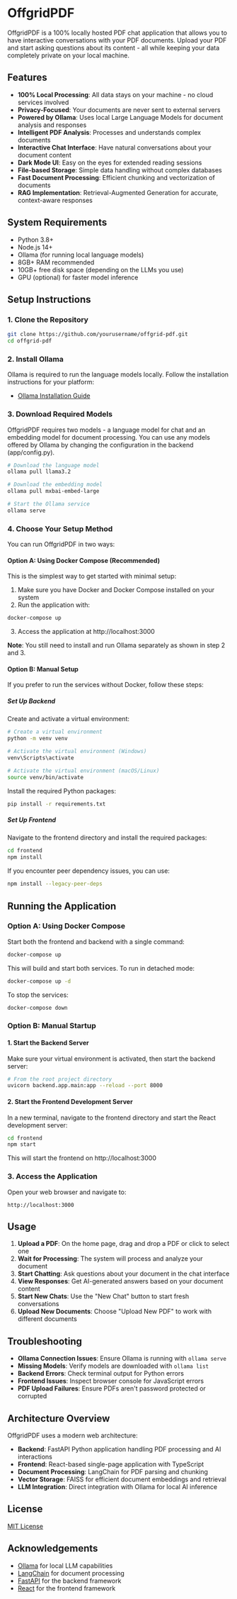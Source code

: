 # OffgridPDF

OffgridPDF is a 100% locally hosted PDF chat application that allows you to have interactive conversations with your PDF documents. Upload your PDF and start asking questions about its content - all while keeping your data completely private on your local machine.

## Features

- **100% Local Processing**: All data stays on your machine - no cloud services involved
- **Privacy-Focused**: Your documents are never sent to external servers
- **Powered by Ollama**: Uses local Large Language Models for document analysis and responses
- **Intelligent PDF Analysis**: Processes and understands complex documents
- **Interactive Chat Interface**: Have natural conversations about your document content
- **Dark Mode UI**: Easy on the eyes for extended reading sessions
- **File-based Storage**: Simple data handling without complex databases
- **Fast Document Processing**: Efficient chunking and vectorization of documents
- **RAG Implementation**: Retrieval-Augmented Generation for accurate, context-aware responses

## System Requirements

- Python 3.8+ 
- Node.js 14+
- Ollama (for running local language models)
- 8GB+ RAM recommended
- 10GB+ free disk space (depending on the LLMs you use)
- GPU (optional) for faster model inference

## Setup Instructions

### 1. Clone the Repository

```bash
git clone https://github.com/yourusername/offgrid-pdf.git
cd offgrid-pdf
```

### 2. Install Ollama

Ollama is required to run the language models locally. Follow the installation instructions for your platform:
- [Ollama Installation Guide](https://github.com/ollama/ollama)

### 3. Download Required Models

OffgridPDF requires two models - a language model for chat and an embedding model for document processing. You can use any models offered by Ollama by changing the configuration in the backend (app/config.py).

```bash
# Download the language model
ollama pull llama3.2

# Download the embedding model
ollama pull mxbai-embed-large

# Start the Ollama service
ollama serve
```

### 4. Choose Your Setup Method

You can run OffgridPDF in two ways:

#### Option A: Using Docker Compose (Recommended)

This is the simplest way to get started with minimal setup:

1. Make sure you have Docker and Docker Compose installed on your system
2. Run the application with:

```bash
docker-compose up
```

3. Access the application at http://localhost:3000

**Note**: You still need to install and run Ollama separately as shown in step 2 and 3.

#### Option B: Manual Setup

If you prefer to run the services without Docker, follow these steps:

##### Set Up Backend

Create and activate a virtual environment:

```bash
# Create a virtual environment
python -m venv venv

# Activate the virtual environment (Windows)
venv\Scripts\activate

# Activate the virtual environment (macOS/Linux)
source venv/bin/activate
```

Install the required Python packages:

```bash
pip install -r requirements.txt
```

##### Set Up Frontend

Navigate to the frontend directory and install the required packages:

```bash
cd frontend
npm install
```

If you encounter peer dependency issues, you can use:

```bash
npm install --legacy-peer-deps
```

## Running the Application

### Option A: Using Docker Compose

Start both the frontend and backend with a single command:

```bash
docker-compose up
```

This will build and start both services. To run in detached mode:

```bash
docker-compose up -d
```

To stop the services:

```bash
docker-compose down
```

### Option B: Manual Startup

#### 1. Start the Backend Server

Make sure your virtual environment is activated, then start the backend server:

```bash
# From the root project directory
uvicorn backend.app.main:app --reload --port 8000
```

#### 2. Start the Frontend Development Server

In a new terminal, navigate to the frontend directory and start the React development server:

```bash
cd frontend
npm start
```

This will start the frontend on http://localhost:3000

### 3. Access the Application

Open your web browser and navigate to:

```
http://localhost:3000
```

## Usage

1. **Upload a PDF**: On the home page, drag and drop a PDF or click to select one
2. **Wait for Processing**: The system will process and analyze your document
3. **Start Chatting**: Ask questions about your document in the chat interface
4. **View Responses**: Get AI-generated answers based on your document content
5. **Start New Chats**: Use the "New Chat" button to start fresh conversations
6. **Upload New Documents**: Choose "Upload New PDF" to work with different documents

## Troubleshooting

- **Ollama Connection Issues**: Ensure Ollama is running with `ollama serve`
- **Missing Models**: Verify models are downloaded with `ollama list`
- **Backend Errors**: Check terminal output for Python errors
- **Frontend Issues**: Inspect browser console for JavaScript errors
- **PDF Upload Failures**: Ensure PDFs aren't password protected or corrupted

## Architecture Overview

OffgridPDF uses a modern web architecture:

- **Backend**: FastAPI Python application handling PDF processing and AI interactions
- **Frontend**: React-based single-page application with TypeScript
- **Document Processing**: LangChain for PDF parsing and chunking
- **Vector Storage**: FAISS for efficient document embeddings and retrieval
- **LLM Integration**: Direct integration with Ollama for local AI inference

## License

[MIT License](LICENSE)

## Acknowledgements

- [Ollama](https://github.com/ollama/ollama) for local LLM capabilities
- [LangChain](https://github.com/langchain-ai/langchain) for document processing
- [FastAPI](https://fastapi.tiangolo.com/) for the backend framework
- [React](https://reactjs.org/) for the frontend framework
